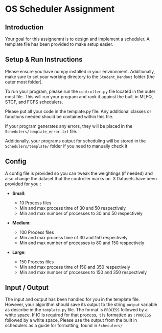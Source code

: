# OS Scheduler Assignment

## Introduction

Your goal for this assignemnt is to design and implement a scheduler. A template file has been provided to make setup easier.

## Setup & Run Instructions

Please ensure you have numpy installed in your environment. Additionally, make sure to set your working directory to the `Student_Handout` folder (the outer most folder).

To run your program, please run the `controller.py` file located in the outer most file. This will run your program and rank it against the built in MLFQ, STCF, and FCFS schedulers.

Please put all your code in the template.py file. Any additional classes or functions needed should be contained within this file.

If your program generates any errors, they will be placed in the `Schedulers/template_error.txt` file.

Additionally, your programs output for scheduling will be stored in the `Schedulers/template/` folder if you need to manually check it.

## Config

A config file is provided so you can tweak the weightings (if needed) and also change the dataset that the controller marks on. 3 Datasets have been provided for you :

- **Small**:
  - 10 Process files
  - Min and max process time of 30 and 50 respectively
  - Min and max number of processes to 30 and 50 respectively
- **Medium**:

  - 100 Process files
  - Min and max process time of 30 and 150 respectively
  - Min and max number of processes to 80 and 150 respectively

- **Large**:
  - 150 Process files
  - Min and max process time of 150 and 350 respectively
  - Min and max number of processes to 150 and 350 respectively

## Input / Output

The input and output has been handled for you in the template file. However, your algorithm should save its output to the string `output` variable as describe in the `template.py` file. The format is `PROCESS` followed by a white space. If IO is required for that process, it is formatted as `!PROCESS` followed by a white space. Please use the output from the built in schedulers as a guide for formatting, found in `Schedulers/`
